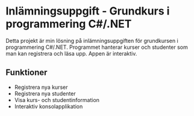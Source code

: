 # Inlämningsuppgift - Grundkurs i programmering C#/.NET

Detta projekt är min lösning på inlämningsuppgiften för grundkursen i programmering C#/.NET.
Programmet hanterar kurser och studenter som man kan registrera och läsa upp. Appen är interaktiv.

## Funktioner
- Registrera nya kurser
- Registrera nya studenter
- Visa kurs- och studentinformation
- Interaktiv konsolapplikation
